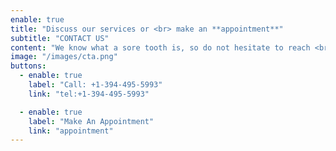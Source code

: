 ```yaml
---
enable: true
title: "Discuss our services or <br> make an **appointment**"
subtitle: "CONTACT US"
content: "We know what a sore tooth is, so do not hesitate to reach <br> us via the phone or to make an appointment online! We <br> know what a sore."
image: "/images/cta.png"
buttons:
  - enable: true
    label: "Call: +1-394-495-5993"
    link: "tel:+1-394-495-5993"

  - enable: true
    label: "Make An Appointment"
    link: "appointment"
---
```

